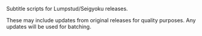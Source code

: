 Subtitle scripts for Lumpstud/Seigyoku releases.

These may include updates from original releases for quality purposes. Any updates will be used for batching.

